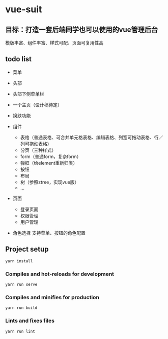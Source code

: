 # vue-suit

## 目标：打造一套后端同学也可以使用的vue管理后台

模版丰富、组件丰富、样式可配、页面可复用性高

## todo list

* 菜单
* 头部
* 头部下侧菜单栏
* 一个主页（设计稿待定）
* 换肤功能
* 组件
  
  * 表格（普通表格、可合并单元格表格、编辑表格、列宽可拖动表格、行／列可拖动表格）
  * 分页（三种样式）
  * form（普通form，复杂form）
  * 弹框（给element重新归类）
  * 按钮
  * 布局
  * 树（参照ztree，实现vue版）
  * ...
* 页面
  
  * 登录页面
  * 权限管理
  * 用户管理

* 角色选择 支持菜单、按钮的角色配置
## Project setup
```
yarn install
```

### Compiles and hot-reloads for development
```
yarn run serve
```

### Compiles and minifies for production
```
yarn run build
```

### Lints and fixes files
```
yarn run lint
```
